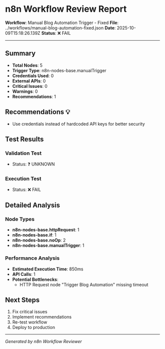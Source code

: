 # n8n Workflow Review Report

**Workflow**: Manual Blog Automation Trigger - Fixed
**File**: ../workflows/manual-blog-automation-fixed.json
**Date**: 2025-10-09T15:18:26.139Z
**Status**: ❌ FAIL

---

## Summary

- **Total Nodes**: 5
- **Trigger Type**: n8n-nodes-base.manualTrigger
- **Credentials Used**: 0
- **External APIs**: 0
- **Critical Issues**: 0
- **Warnings**: 0
- **Recommendations**: 1

## Recommendations 💡

- Use credentials instead of hardcoded API keys for better security

## Test Results

### Validation Test
- Status: ❓ UNKNOWN
### Execution Test
- Status: ❌ FAIL

## Detailed Analysis

### Node Types

- **n8n-nodes-base.httpRequest**: 1
- **n8n-nodes-base.if**: 1
- **n8n-nodes-base.noOp**: 2
- **n8n-nodes-base.manualTrigger**: 1

### Performance Analysis

- **Estimated Execution Time**: 850ms
- **API Calls**: 1
- **Potential Bottlenecks**:
  - HTTP Request node "Trigger Blog Automation" missing timeout

## Next Steps

1. Fix critical issues
3. Implement recommendations
4. Re-test workflow
5. Deploy to production

---

*Generated by n8n Workflow Reviewer*
